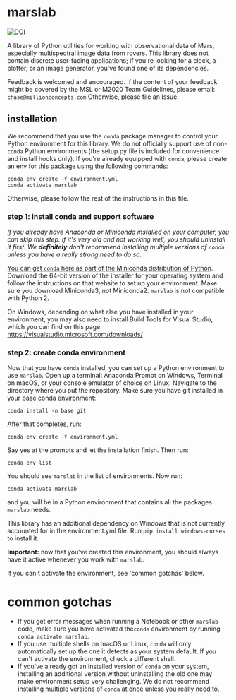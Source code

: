 # marslab

[![DOI](https://zenodo.org/badge/364688103.svg)](https://zenodo.org/badge/latestdoi/364688103)

A library of Python utilities for working with observational data of Mars, 
especially multispectral image data from rovers. This library does not contain 
discrete user-facing applications; if you're looking for a clock, a plotter, or 
an image generator, you've found one of its dependencies.

Feedback is welcomed and encouraged. If the content of your feedback might be 
covered by the MSL or M2020 Team Guidelines, please email: `chase@millionconcepts.com` 
Otherwise, please file an Issue.

## installation

We recommend that you use the ```conda``` package manager to control your Python 
environment for this library. We do not officially support use of non-```conda``` Python
environments (the setup.py file is included for convenience and install hooks only). If 
you're already equipped with ```conda```, please create an env for this package using the following 
commands:

    conda env create -f environment.yml
    conda activate marslab

Otherwise, please follow the rest of the instructions in this file.

### step 1: install conda and support software

*If you already have Anaconda or Miniconda installed on your computer, you can
skip this step. If it's very old and not working well, you should uninstall it first.
We **definitely** don't recommend installing multiple versions of ```conda```
unless you have a really strong need to do so.*

[You can get ```conda``` here as part of the Miniconda distribution of Python](https://docs.conda.io/projects/continuumio-conda/en/latest/user-guide/install/index.html).
Download the 64-bit version of the installer for your operating system and
follow the instructions on that website to set up your environment. Make sure
you download Miniconda3, not Miniconda2. ```marslab``` is not compatible with
Python 2.

On Windows, depending on what else you have installed in your environment, you may also need to install
Build Tools for Visual Studio, which you can find on this page: https://visualstudio.microsoft.com/downloads/

### step 2: create conda environment

Now that you have ```conda``` installed, you can set up a Python environment
to use ```marslab```. Open up a terminal: Anaconda Prompt on Windows, Terminal on macOS,
or your console emulator of choice on Linux. Navigate to the directory where
you put the repository. Make sure you have git installed in your base conda environment:

```conda install -n base git```

After that completes, run:

```conda env create -f environment.yml```

Say yes at the prompts and let the installation finish. Then run:

```conda env list```

You should see ```marslab``` in the list of environments. Now run:

```conda activate marslab```

and you will be in a Python environment that contains all the packages
```marslab``` needs. 

This library has an additional dependency on Windows that is not currently accounted for 
in the environment.yml file. Run ```pip install windows-curses``` to install it.

**Important:** now that you've created this environment, you should 
always have it active whenever you work with ```marslab```.

If you can't activate the environment, see 'common gotchas' below.

# common gotchas

* If you get error messages when running a Notebook or other ```marslab``` code, 
  make sure you have activated the```conda``` environment by running ```conda activate marslab```.
* If you use multiple shells on macOS or Linux, ```conda``` will only 
automatically set up the one it detects as your system default. If you can't
activate the environment, check a different shell.
* If you've already got an installed version of ```conda``` on your system, installing
an additional version without uninstalling the old one may make environment setup very
challenging. We do not recommend installing multiple versions of ```conda``` at once
unless you really need to.
